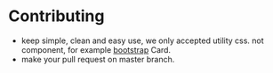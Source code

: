 # Contributing 

+ keep simple, clean and easy use, we only accepted utility css. not component, for example [bootstrap]() Card.
+ make your pull request on master branch.
